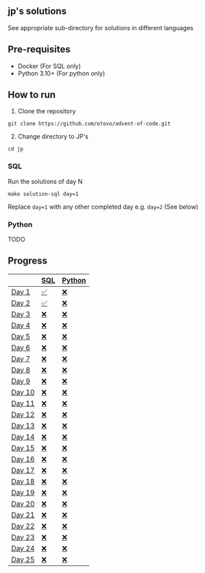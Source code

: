 ## jp's solutions

See appropriate sub-directory for solutions in different languages

## Pre-requisites

- Docker (For SQL only)
- Python 3.10+ (For python only)

## How to run

1. Clone the repository

```
git clone https://github.com/otovo/advent-of-code.git
```

2. Change directory to JP's

```
cd jp
```

### SQL

Run the solutions of day N

```
make solution-sql day=1
```

Replace `day=1` with any other completed day e.g. `day=2` (See below)

### Python

TODO

## Progress

| | [SQL](sql/) | [Python](python/) |
| --- | --- | --- |
| [Day 1](https://adventofcode.com/2022/day/1) | [✅](sql/day_1/) | [❌](python/day_1/) |
| [Day 2](https://adventofcode.com/2022/day/2) | [✅](sql/day_2/) | [❌](python/day_2/) |
| [Day 3](https://adventofcode.com/2022/day/3) | [❌](sql/day_3/) | [❌](python/day_3/) |
| [Day 4](https://adventofcode.com/2022/day/4) | [❌](sql/day_4/) | [❌](python/day_4/) |
| [Day 5](https://adventofcode.com/2022/day/5) | [❌](sql/day_5/) | [❌](python/day_5/) |
| [Day 6](https://adventofcode.com/2022/day/6) | [❌](sql/day_6/) | [❌](python/day_6/) |
| [Day 7](https://adventofcode.com/2022/day/7) | [❌](sql/day_7/) | [❌](python/day_7/) |
| [Day 8](https://adventofcode.com/2022/day/8) | [❌](sql/day_8/) | [❌](python/day_8/) |
| [Day 9](https://adventofcode.com/2022/day/9) | [❌](sql/day_9/) | [❌](python/day_9/) |
| [Day 10](https://adventofcode.com/2022/day/10) | [❌](sql/day_10/) | [❌](python/day_10/) |
| [Day 11](https://adventofcode.com/2022/day/11) | [❌](sql/day_11/) | [❌](python/day_11/) |
| [Day 12](https://adventofcode.com/2022/day/12) | [❌](sql/day_11/) | [❌](python/day_12/) |
| [Day 13](https://adventofcode.com/2022/day/13) | [❌](sql/day_12/) | [❌](python/day_13/) |
| [Day 14](https://adventofcode.com/2022/day/14) | [❌](sql/day_13/) | [❌](python/day_14/) |
| [Day 15](https://adventofcode.com/2022/day/15) | [❌](sql/day_14/) | [❌](python/day_15/) |
| [Day 16](https://adventofcode.com/2022/day/16) | [❌](sql/day_15/) | [❌](python/day_16/) |
| [Day 17](https://adventofcode.com/2022/day/17) | [❌](sql/day_16/) | [❌](python/day_17/) |
| [Day 18](https://adventofcode.com/2022/day/18) | [❌](sql/day_17/) | [❌](python/day_18/) |
| [Day 19](https://adventofcode.com/2022/day/19) | [❌](sql/day_18/) | [❌](python/day_19/) |
| [Day 20](https://adventofcode.com/2022/day/20) | [❌](sql/day_19/) | [❌](python/day_20/) |
| [Day 21](https://adventofcode.com/2022/day/21) | [❌](sql/day_21/) | [❌](python/day_21/) |
| [Day 22](https://adventofcode.com/2022/day/22) | [❌](sql/day_22/) | [❌](python/day_22/) |
| [Day 23](https://adventofcode.com/2022/day/23) | [❌](sql/day_23/) | [❌](python/day_23/) |
| [Day 24](https://adventofcode.com/2022/day/24) | [❌](sql/day_24/) | [❌](python/day_24/) |
| [Day 25](https://adventofcode.com/2022/day/25) | [❌](sql/day_25/) | [❌](python/day_25/) |
